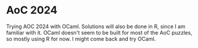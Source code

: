 # AoC 2024

Trying AOC 2024 with OCaml. Solutions will also be done in R, since I am familiar with it. OCaml doesn't seem to be built for most of the AoC puzzles, so mostly using R for now. I might come back and try OCaml.
